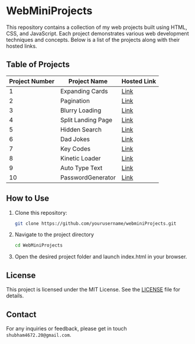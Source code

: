 # WebMiniProjects

This repository contains a collection of my web projects built using HTML, CSS, and JavaScript. Each project demonstrates various web development techniques and concepts. Below is a list of the projects along with their hosted links.

## Table of Projects

| Project Number | Project Name         | Hosted Link              |
|----------------|----------------------|--------------------------|
| 1              | Expanding Cards      | [Link](#)                |
| 2              | Pagination           | [Link](#)                |
| 3              | Blurry Loading       | [Link](#)                |
| 4              | Split Landing Page   | [Link](#)                |
| 5              | Hidden Search        | [Link](#)                |
| 6              | Dad Jokes            | [Link](#)                |
| 7              | Key Codes            | [Link](#)                |
| 8              | Kinetic Loader       | [Link](#)                |
| 9              | Auto Type Text       | [Link](#)                |
| 10             | PasswordGenerator    | [Link](#)                |

## How to Use

1. Clone this repository:
   ```sh
   git clone https://github.com/yourusername/webminiProjects.git

2. Navigate to the project directory
   ```sh
   cd WebMiniProjects
   
3. Open the desired project folder and launch index.html in your browser.

## License
This project is licensed under the MIT License. See the [LICENSE](LICENSE.md) file for details.

## Contact
For any inquiries or feedback, please get in touch `shubham4672.20@gmail.com`.
